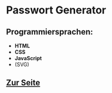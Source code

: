 # Passwort Generator
## Programmiersprachen:
- **HTML**
- **CSS**
- **JavaScript**
- (SVG)


## [Zur Seite](https://nimajnebg.github.io/passwort.html)
